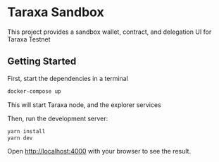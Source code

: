 # Taraxa Sandbox

This project provides a sandbox wallet, contract, and delegation UI for Taraxa Testnet

## Getting Started

First, start the dependencies in a terminal

```sh
docker-compose up
```

This will start Taraxa node, and the explorer services

Then, run the development server:

```bash
yarn install
yarn dev
```

Open [http://localhost:4000](http://localhost:4000) with your browser to see the result.

